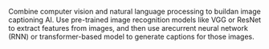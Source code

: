 Combine computer vision and natural language processing to buildan image captioning AI. Use pre-trained image recognition models
like VGG or ResNet to extract features from images, and then use arecurrent neural network (RNN) or transformer-based model to
generate captions for those images.

